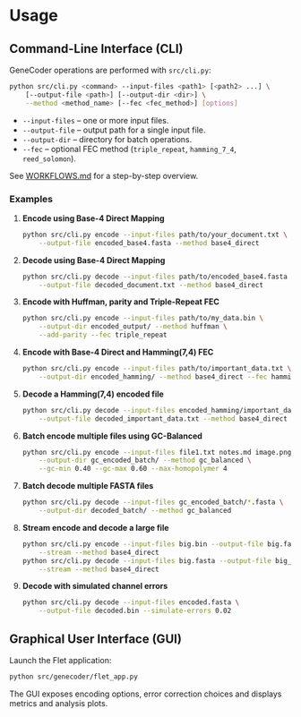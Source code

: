 # Usage

## Command-Line Interface (CLI)

GeneCoder operations are performed with `src/cli.py`:

```bash
python src/cli.py <command> --input-files <path1> [<path2> ...] \
    [--output-file <path>] [--output-dir <dir>] \
    --method <method_name> [--fec <fec_method>] [options]
```

* `--input-files` – one or more input files.
* `--output-file` – output path for a single input file.
* `--output-dir` – directory for batch operations.
* `--fec` – optional FEC method (`triple_repeat`, `hamming_7_4`, `reed_solomon`).

See [WORKFLOWS.md](../WORKFLOWS.md) for a step-by-step overview.

### Examples

1. **Encode using Base-4 Direct Mapping**

   ```bash
   python src/cli.py encode --input-files path/to/your_document.txt \
       --output-file encoded_base4.fasta --method base4_direct
   ```

2. **Decode using Base-4 Direct Mapping**

   ```bash
   python src/cli.py decode --input-files path/to/encoded_base4.fasta \
       --output-file decoded_document.txt --method base4_direct
   ```

3. **Encode with Huffman, parity and Triple-Repeat FEC**

   ```bash
   python src/cli.py encode --input-files path/to/my_data.bin \
       --output-dir encoded_output/ --method huffman \
       --add-parity --fec triple_repeat
   ```

4. **Encode with Base-4 Direct and Hamming(7,4) FEC**

   ```bash
   python src/cli.py encode --input-files path/to/important_data.txt \
       --output-dir encoded_hamming/ --method base4_direct --fec hamming_7_4
   ```

5. **Decode a Hamming(7,4) encoded file**

   ```bash
   python src/cli.py decode --input-files encoded_hamming/important_data.txt.fasta \
       --output-file decoded_important_data.txt --method base4_direct
   ```

6. **Batch encode multiple files using GC-Balanced**

   ```bash
   python src/cli.py encode --input-files file1.txt notes.md image.png \
       --output-dir gc_encoded_batch/ --method gc_balanced \
       --gc-min 0.40 --gc-max 0.60 --max-homopolymer 4
   ```

7. **Batch decode multiple FASTA files**

   ```bash
   python src/cli.py decode --input-files gc_encoded_batch/*.fasta \
       --output-dir decoded_batch/ --method gc_balanced
   ```

8. **Stream encode and decode a large file**

   ```bash
   python src/cli.py encode --input-files big.bin --output-file big.fasta \
       --stream --method base4_direct
   python src/cli.py decode --input-files big.fasta --output-file big_decoded.bin \
       --stream --method base4_direct
   ```

9. **Decode with simulated channel errors**

   ```bash
   python src/cli.py decode --input-files encoded.fasta \
       --output-file decoded.bin --simulate-errors 0.02
   ```

## Graphical User Interface (GUI)

Launch the Flet application:

```bash
python src/genecoder/flet_app.py
```

The GUI exposes encoding options, error correction choices and displays metrics and analysis plots.
